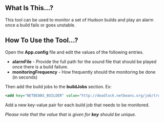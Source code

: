What Is This...?
-----------------
This tool can be used to monitor a set of Hudson builds and play an alarm once a build fails or goes unstable.

How To Use the Tool...?
------------------------

Open the **App.config** file and edit the values of the following entries.

 - **alarmFile** - Provide the full path for the sound file that should be played once there is a build failure.
 - **monitoringFrequency** - How frequently should the monitoring be done (in seconds)

Then add the build jobs to the **buildJobs** section. Ex:

```xml
<add key="NETBEANS_BUILDER" value="http://deadlock.netbeans.org/job/trunk/"/>
```

Add a new key-value pair for each build job that needs to be monitored.

_Please note that the value that is given for **key** should be unique._